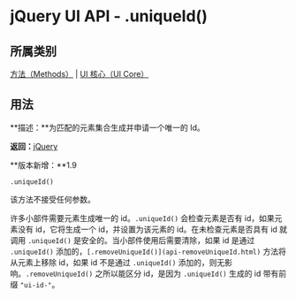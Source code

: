 # jQuery UI API - .uniqueId()

## 所属类别

[方法（Methods）](ref-methods.html) | [UI 核心（UI Core）](ref-ui-core.html)

## 用法

**描述：**为匹配的元素集合生成并申请一个唯一的 Id。

**返回：**[jQuery](//api.jquery.com/Types/#jQuery)

**版本新增：**1.9

```
.uniqueId()
```

该方法不接受任何参数。

许多小部件需要元素生成唯一的 id。`.uniqueId()` 会检查元素是否有 id，如果元素没有 id，它将生成一个 id，并设置为该元素的 id。在未检查元素是否具有 id 就调用 `.uniqueId()` 是安全的。当小部件使用后需要清除，如果 id 是通过 `.uniqueId()` 添加的，`[.removeUniqueId()](api-removeUniqueId.html)` 方法将从元素上移除 id，如果 id 不是通过 `.uniqueId()` 添加的，则无影响。`.removeUniqueId()` 之所以能区分 id，是因为 `.uniqueId()` 生成的 id 带有前缀 `"ui-id-"`。

